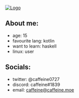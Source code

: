 [![Logo](https://caffeine.moe/CHAOS/logo-min.jpg)](https://caffeine.moe/CHAOS/)

## About me:
- age: 15
- favourite lang: kotlin
- want to learn: haskell
- linux: user

## Socials:
- twitter: @caffeine0727
- discord: caffeine#1839
- email: caffeine@caffeine.moe

